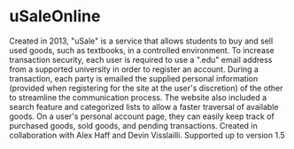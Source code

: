 # uSaleOnline
Created in 2013, "uSale" is a service that allows students to buy and sell used goods, such as textbooks, in a controlled environment. To increase transaction security, each user is required to use a ".edu" email address from a supported university in order to register an account. During a transaction, each party is emailed the supplied personal information (provided when registering for the site at the user's discretion) of the other to streamline the communication process. The website also included a search feature and categorized lists to allow a faster traversal of available goods. On a user's personal account page, they can easily keep track of purchased goods, sold goods, and pending transactions.  Created in collaboration with Alex Haff and Devin Visslailli. Supported up to version 1.5 
